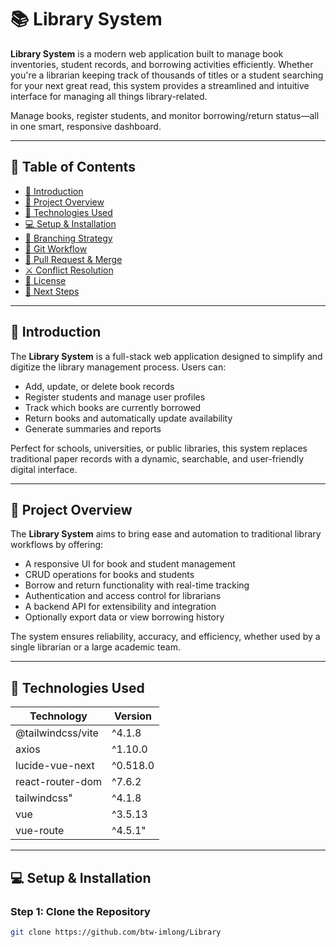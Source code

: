 # 📚 Library System

**Library System** is a modern web application built to manage book inventories, student records, and borrowing activities efficiently. Whether you're a librarian keeping track of thousands of titles or a student searching for your next great read, this system provides a streamlined and intuitive interface for managing all things library-related.

Manage books, register students, and monitor borrowing/return status—all in one smart, responsive dashboard.

---

## 📖 Table of Contents

- [📌 Introduction](#-introduction)
- [🔖 Project Overview](#-project-overview)
- [🔐 Technologies Used](#-technologies-used)
- [💻 Setup & Installation](#-setup--installation)
- [🌱 Branching Strategy](#-branching-strategy)
- [🔁 Git Workflow](#-git-workflow)
- [🔀 Pull Request & Merge](#-pull-request--merge)
- [⚔️ Conflict Resolution](#-conflict-resolution)
- [📝 License](#-license)
- [🚀 Next Steps](#-next-steps)

---

## 📌 Introduction

The **Library System** is a full-stack web application designed to simplify and digitize the library management process. Users can:

- Add, update, or delete book records
- Register students and manage user profiles
- Track which books are currently borrowed
- Return books and automatically update availability
- Generate summaries and reports

Perfect for schools, universities, or public libraries, this system replaces traditional paper records with a dynamic, searchable, and user-friendly digital interface.

---

## 🔖 Project Overview

The **Library System** aims to bring ease and automation to traditional library workflows by offering:

- A responsive UI for book and student management
- CRUD operations for books and students
- Borrow and return functionality with real-time tracking
- Authentication and access control for librarians
- A backend API for extensibility and integration
- Optionally export data or view borrowing history

The system ensures reliability, accuracy, and efficiency, whether used by a single librarian or a large academic team.

---

## 🔐 Technologies Used

| Technology        | Version  |
| ----------------- | -------- |
| @tailwindcss/vite | ^4.1.8   |
| axios             | ^1.10.0  |
| lucide-vue-next   | ^0.518.0 |
| react-router-dom  | ^7.6.2   |
| tailwindcss"      | ^4.1.8   |
| vue               | ^3.5.13  |
| vue-route         | ^4.5.1"  |

---

## 💻 Setup & Installation

### Step 1: Clone the Repository

```bash
git clone https://github.com/btw-imlong/Library
```


